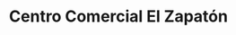 ---
title: "Centro Comercial El Zapatón"
url: /cercado-de-lima/centro-comercial-el-zapaton/
shop: Einkaufszentrum
---